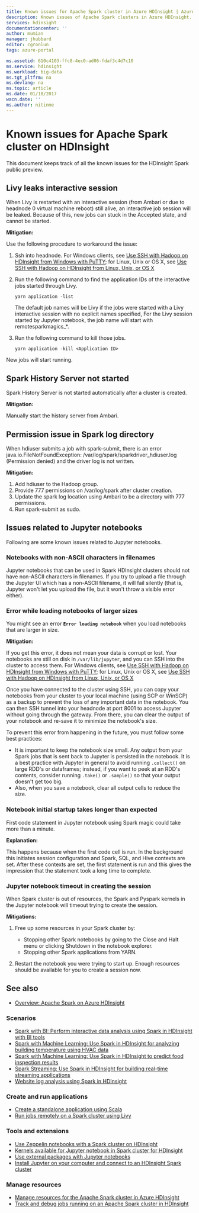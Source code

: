 ```yaml
---
title: Known issues for Apache Spark cluster in Azure HDInsight | Azure
description: Known issues of Apache Spark clusters in Azure HDInsight.
services: hdinsight
documentationcenter: ''
author: mumian
manager: jhubbard
editor: cgronlun
tags: azure-portal

ms.assetid: 610c4103-ffc8-4ec0-ad06-fdaf3c4d7c10
ms.service: hdinsight
ms.workload: big-data
ms.tgt_pltfrm: na
ms.devlang: na
ms.topic: article
ms.date: 01/18/2017
wacn.date: ''
ms.author: nitinme
---
```


# Known issues for Apache Spark cluster on HDInsight

This document keeps track of all the known issues for the HDInsight Spark public preview.  

## Livy leaks interactive session
When Livy is restarted with an interactive session (from Ambari or due to headnode 0 virtual machine reboot) still alive, an interactive job session will be leaked. Because of this, new jobs can stuck in the Accepted state, and cannot be started.

**Mitigation:**

Use the following procedure to workaround the issue:

1. Ssh into headnode. For Windows clients, see [Use SSH with Hadoop on HDInsight from Windows with PuTTY](./hdinsight-hadoop-linux-use-ssh-windows.md); for Linux, Unix or OS X, see [Use SSH with Hadoop on HDInsight from Linux, Unix, or OS X](./hdinsight-hadoop-linux-use-ssh-unix.md) 
2. Run the following command to find the application IDs of the interactive jobs started through Livy. 

    ```
    yarn application -list
    ```

    The default job names will be Livy if the jobs were started with a Livy interactive session with no explicit names specified, For the Livy session started by Jupyter notebook, the job name will start with remotesparkmagics_*. 
3. Run the following command to kill those jobs. 

    ```
    yarn application -kill <Application ID>
    ```

New jobs will start running. 

## Spark History Server not started
Spark History Server is not started automatically after a cluster is created.  

**Mitigation:** 

Manually start the history server from Ambari.

## Permission issue in Spark log directory
When hdiuser submits a job with spark-submit, there is an error java.io.FileNotFoundException: /var/log/spark/sparkdriver_hdiuser.log (Permission denied) and the driver log is not written. 

**Mitigation:**

1. Add hdiuser to the Hadoop group. 
2. Provide 777 permissions on /var/log/spark after cluster creation. 
3. Update the spark log location using Ambari to be a directory with 777 permissions.  
4. Run spark-submit as sudo.  

## Issues related to Jupyter notebooks
Following are some known issues related to Jupyter notebooks.

### Notebooks with non-ASCII characters in filenames
Jupyter notebooks that can be used in Spark HDInsight clusters should not have non-ASCII characters in filenames. If you try to upload a file through the Jupyter UI which has a non-ASCII filename, it will fail silently (that is, Jupyter won't let you upload the file, but it won't throw a visible error either). 

### Error while loading notebooks of larger sizes
You might see an error **`Error loading notebook`** when you load notebooks that are larger in size.  

**Mitigation:**

If you get this error, it does not mean your data is corrupt or lost.  Your notebooks are still on disk in `/var/lib/jupyter`, and you can SSH into the cluster to access them. For Windows clients, see [Use SSH with Hadoop on HDInsight from Windows with PuTTY](./hdinsight-hadoop-linux-use-ssh-windows.md); for Linux, Unix or OS X, see [Use SSH with Hadoop on HDInsight from Linux, Unix, or OS X](./hdinsight-hadoop-linux-use-ssh-unix.md)

Once you have connected to the cluster using SSH, you can copy your notebooks from your cluster to your local machine (using SCP or WinSCP) as a backup to prevent the loss of any important data in the notebook. You can then SSH tunnel into your headnode at port 8001 to access Jupyter without going through the gateway.  From there, you can clear the output of your notebook and re-save it to minimize the notebook's size.

To prevent this error from happening in the future, you must follow some best practices:

* It is important to keep the notebook size small. Any output from your Spark jobs that is sent back to Jupyter is persisted in the notebook.  It is a best practice with Jupyter in general to avoid running `.collect()` on large RDD's or dataframes; instead, if you want to peek at an RDD's contents, consider running `.take()` or `.sample()` so that your output doesn't get too big.
* Also, when you save a notebook, clear all output cells to reduce the size.

### Notebook initial startup takes longer than expected
First code statement in Jupyter notebook using Spark magic could take more than a minute.  

**Explanation:**

This happens because when the first code cell is run. In the background this initiates session configuration and Spark, SQL, and Hive contexts are set. After these contexts are set, the first statement is run and this gives the impression that the statement took a long time to complete.

### Jupyter notebook timeout in creating the session
When Spark cluster is out of resources, the Spark and Pyspark kernels in the Jupyter notebook will timeout trying to create the session. 

**Mitigations:** 

1. Free up some resources in your Spark cluster by:

    * Stopping other Spark notebooks by going to the Close and Halt menu or clicking Shutdown in the notebook explorer.
    * Stopping other Spark applications from YARN.
2. Restart the notebook you were trying to start up. Enough resources should be available for you to create a session now.

## See also
* [Overview: Apache Spark on Azure HDInsight](./hdinsight-apache-spark-overview.md)

### Scenarios
* [Spark with BI: Perform interactive data analysis using Spark in HDInsight with BI tools](./hdinsight-apache-spark-use-bi-tools.md)
* [Spark with Machine Learning: Use Spark in HDInsight for analyzing building temperature using HVAC data](./hdinsight-apache-spark-ipython-notebook-machine-learning.md)
* [Spark with Machine Learning: Use Spark in HDInsight to predict food inspection results](./hdinsight-apache-spark-machine-learning-mllib-ipython.md)
* [Spark Streaming: Use Spark in HDInsight for building real-time streaming applications](./hdinsight-apache-spark-eventhub-streaming.md)
* [Website log analysis using Spark in HDInsight](./hdinsight-apache-spark-custom-library-website-log-analysis.md)

### Create and run applications
* [Create a standalone application using Scala](./hdinsight-apache-spark-create-standalone-application.md)
* [Run jobs remotely on a Spark cluster using Livy](./hdinsight-apache-spark-livy-rest-interface.md)

### Tools and extensions
* [Use Zeppelin notebooks with a Spark cluster on HDInsight](./hdinsight-apache-spark-use-zeppelin-notebook.md)
* [Kernels available for Jupyter notebook in Spark cluster for HDInsight](./hdinsight-apache-spark-jupyter-notebook-kernels.md)
* [Use external packages with Jupyter notebooks](./hdinsight-apache-spark-jupyter-notebook-use-external-packages.md)
* [Install Jupyter on your computer and connect to an HDInsight Spark cluster](./hdinsight-apache-spark-jupyter-notebook-install-locally.md)

### Manage resources
* [Manage resources for the Apache Spark cluster in Azure HDInsight](./hdinsight-apache-spark-resource-manager.md)
* [Track and debug jobs running on an Apache Spark cluster in HDInsight](./hdinsight-apache-spark-job-debugging.md)
